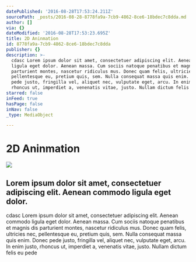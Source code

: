 ```yaml
---
datePublished: '2016-08-28T17:53:24.211Z'
sourcePath: _posts/2016-08-28-8778fa9a-7cb9-4862-8ce6-18bdec7c8dda.md
author: []
via: {}
dateModified: '2016-08-28T17:53:23.695Z'
title: 2D Aninmation
id: 8778fa9a-7cb9-4862-8ce6-18bdec7c8dda
publisher: {}
description: >-
  cdasc Lorem ipsum dolor sit amet, consectetuer adipiscing elit. Aenean commodo
  ligula eget dolor. Aenean massa. Cum sociis natoque penatibus et magnis dis
  parturient montes, nascetur ridiculus mus. Donec quam felis, ultricies nec,
  pellentesque eu, pretium quis, sem. Nulla consequat massa quis enim. Donec
  pede justo, fringilla vel, aliquet nec, vulputate eget, arcu. In enim justo,
  rhoncus ut, imperdiet a, venenatis vitae, justo. Nullam dictum felis eu pede
starred: false
inFeed: true
hasPage: false
inNav: false
_type: MediaObject

---
```

# 2D Aninmation
![](https://the-grid-user-content.s3-us-west-2.amazonaws.com/47eac72e-ac17-4347-890c-57901fe03f72.jpg)

## Lorem ipsum dolor sit amet, consectetuer adipiscing elit. Aenean commodo ligula eget dolor.

cdasc Lorem ipsum dolor sit amet, consectetuer adipiscing elit. Aenean commodo ligula eget dolor. Aenean massa. Cum sociis natoque penatibus et magnis dis parturient montes, nascetur ridiculus mus. Donec quam felis, ultricies nec, pellentesque eu, pretium quis, sem. Nulla consequat massa quis enim. Donec pede justo, fringilla vel, aliquet nec, vulputate eget, arcu. In enim justo, rhoncus ut, imperdiet a, venenatis vitae, justo. Nullam dictum felis eu pede